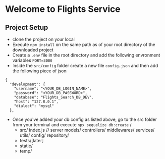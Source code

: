 # Welcome to Flights Service

## Project Setup
- clone the project on your local
- Execute `npm install` on the same path as of your root directory of the
downloaded project
- Create a `.env` file in the root directory and add the following envronment
variables
    `PORT=3000`
- Inside the `src/config` folder create a new file `config.json` and then add
the following piece of json
```
{
  "development": {
    "username": "<YOUR_DB_LOGIN_NAME>",
    "password": "<YOUR_DB_PASSWORD>",
    "database": "Flights_Search_DB_DEV",
    "host": "127.0.0.1",
    "dialect": "mysql"
  },

```
- Once you've added your db config as listed above, go to the src folder from your terminal
and execute `npx sequelize db:create`
/
    - src/
        index.js // server
        models/
        controllers/
        middlewares/
        services/
        utils/
        config/
        repository/
    - tests/[later]
    - static/
    - temp/

